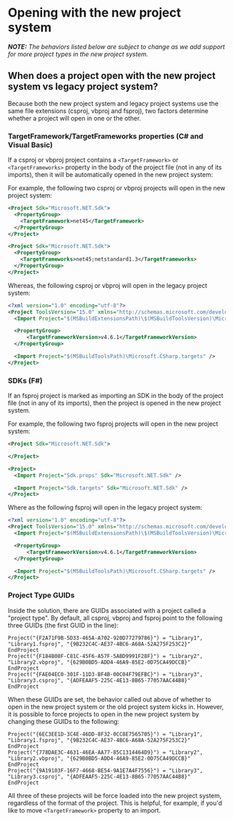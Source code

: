 # Opening with the new project system

***NOTE:** The behaviors listed below are subject to change as we add support for more project types in the new project system.*

## When does a project open with the new project system vs legacy project system?

Because both the new project system and legacy project systems use the same file extensions (csproj, vbproj and fsproj), two factors determine whether a project will open in one or the other.

### TargetFramework/TargetFrameworks properties (C# and Visual Basic)

If a csproj or vbproj project contains a `<TargetFramework>` or `<TargetFrameworks>` property in the body of the project file (not in any of its imports), then it will be automatically opened in the new project system:

For example, the following two csproj or vbproj projects will open in the new project system:

``` XML
<Project Sdk="Microsoft.NET.Sdk">
  <PropertyGroup>
    <TargetFramework>net45</TargetFramework>
  </PropertyGroup>
</Project>
```

``` XML
<Project Sdk="Microsoft.NET.Sdk">
  <PropertyGroup>
    <TargetFrameworks>net45;netstandard1.3</TargetFrameworks>
  </PropertyGroup>
</Project>
```

Whereas, the following csproj or vbproj will open in the legacy project system:

``` XML
<?xml version="1.0" encoding="utf-8"?>
<Project ToolsVersion="15.0" xmlns="http://schemas.microsoft.com/developer/msbuild/2003">
  <Import Project="$(MSBuildExtensionsPath)\$(MSBuildToolsVersion)\Microsoft.Common.props" Condition="Exists('$(MSBuildExtensionsPath)\$(MSBuildToolsVersion)\Microsoft.Common.props')" />

  <PropertyGroup>
      <TargetFrameworkVersion>v4.6.1</TargetFrameworkVersion>
  </PropertyGroup>

  <Import Project="$(MSBuildToolsPath)\Microsoft.CSharp.targets" />
</Project>
```

### SDKs (F#)

If an fsproj project is marked as importing an SDK in the body of the project file (not in any of its imports), then the project is opened in the new project system.

For example, the following two fsproj projects will open in the new project system:

``` XML
<Project Sdk="Microsoft.NET.Sdk">

</Project>
```

``` XML
<Project>
  <Import Project="Sdk.props" Sdk="Microsoft.NET.Sdk" />

  <Import Project="Sdk.targets" Sdk="Microsoft.NET.Sdk" />
</Project>
```

Where as the following fsproj will open in the legacy project system:

``` XML
<?xml version="1.0" encoding="utf-8"?>
<Project ToolsVersion="15.0" xmlns="http://schemas.microsoft.com/developer/msbuild/2003">
  <Import Project="$(MSBuildExtensionsPath)\$(MSBuildToolsVersion)\Microsoft.Common.props" Condition="Exists('$(MSBuildExtensionsPath)\$(MSBuildToolsVersion)\Microsoft.Common.props')" />

  <PropertyGroup>
      <TargetFrameworkVersion>v4.6.1</TargetFrameworkVersion>
  </PropertyGroup>

  <Import Project="$(MSBuildToolsPath)\Microsoft.CSharp.targets" />
</Project>
```

### Project Type GUIDs

Inside the solution, there are GUIDs associated with a project called a "project type". By default, all csproj, vbproj and fsproj point to the following three GUIDs (the first GUID in the line):

```
Project("{F2A71F9B-5D33-465A-A702-920D77279786}") = "Library1", "Library1.fsproj", "{9B232C4C-AE37-4BC6-A68A-52A275F253C2}"
EndProject
Project("{F184B08F-C81C-45F6-A57F-5ABD9991F28F}") = "Library2", "Library2.vbproj", "{629B0BD5-ADD4-46A9-85E2-0D75CA49DCCB}"
EndProject
Project("{FAE04EC0-301F-11D3-BF4B-00C04F79EFBC}") = "Library3", "Library3.csproj", "{ADFEAAF5-225C-4E13-8B65-77057AAC44B8}"
EndProject
```

When these GUIDs are set, the behavior called out above of whether to open in the new project system or the old project system kicks in. However, it is possible to force projects to open in the new project system by changing these GUIDs to the following:

```
Project("{6EC3EE1D-3C4E-46DD-8F32-0CC8E7565705}") = "Library1", "Library1.fsproj", "{9B232C4C-AE37-4BC6-A68A-52A275F253C2}"
EndProject
Project("{778DAE3C-4631-46EA-AA77-85C1314464D9}") = "Library2", "Library2.vbproj", "{629B0BD5-ADD4-46A9-85E2-0D75CA49DCCB}"
EndProject
Project("{9A19103F-16F7-4668-BE54-9A1E7A4F7556}") = "Library3", "Library3.csproj", "{ADFEAAF5-225C-4E13-8B65-77057AAC44B8}"
EndProject
```

All three of these projects will be force loaded into the new project system, regardless of the format of the project. This is helpful, for example, if you'd like to move `<TargetFramework>` property to an import.
